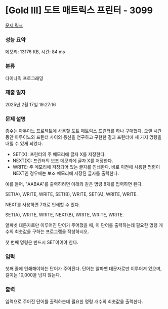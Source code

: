 # [Gold III] 도트 매트릭스 프린터 - 3099 

[문제 링크](https://www.acmicpc.net/problem/3099) 

### 성능 요약

메모리: 13176 KB, 시간: 84 ms

### 분류

다이나믹 프로그래밍

### 제출 일자

2025년 2월 17일 19:27:16

### 문제 설명

<p>종수는 아두이노 프로젝트에 사용할 도트 매트릭스 프린터를 하나 구매했다. 오랜 시간동안 아두이노와 프린터 사이의 통신을 연구하고 구현한 결과 프린터에 세 가지 명령을 내릴 수 있게 되었다.</p>

<ul>
	<li>SET(X): 프린터의 주 메모리에 글자 X를 저장한다.</li>
	<li>NEXT(X): 프린터의 보조 메모리에 글자 X를 저장한다.</li>
	<li>WRITE: 주 메모리에 저장되어 있는 글자를 인쇄한다. 바로 이전에 사용한 명령이 NEXT인 경우에는 보조 메모리에 저장된 글자를 출력한다.</li>
</ul>

<p>예를 들어, "AABAA"를 출력하려면 아래와 같은 명령 8개를 입력하면 된다.</p>

<p>SET(A), WRITE, WRITE, SET(B), WRITE, SET(A), WRITE, WRITE. </p>

<p>NEXT를 사용하면 7개로 인쇄할 수 있다.</p>

<p>SET(A), WRITE, WRITE, NEXT(B), WRITE, WRITE, WRITE. </p>

<p>알파벳 대문자로만 이루어진 단어가 주어졌을 때, 이 단어를 출력하는데 필요한 명령 개수의 최솟값을 구하는 프로그램을 작성하시오.</p>

<p>첫 번째 명령은 반드시 SET이어야 한다.</p>

### 입력 

 <p>첫째 줄에 인쇄해야하는 단어가 주어진다. 단어는 알파벳 대문자로만 이루어져 있으며, 길이는 10,000을 넘지 않는다. </p>

### 출력 

 <p>입력으로 주어진 단어를 출력하는데 필요한 명령 개수의 최솟값을 출력한다.</p>

